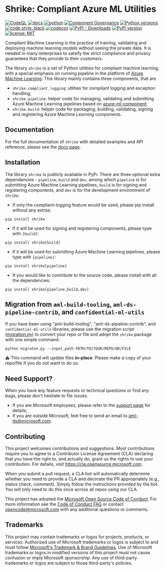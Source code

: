 # Shrike: Compliant Azure ML Utilities

[![CodeQL](https://github.com/Azure/shrike/actions/workflows/codeql-analysis.yml/badge.svg)](https://github.com/Azure/shrike/actions/workflows/codeql-analysis.yml)
[![docs](https://github.com/Azure/shrike/actions/workflows/docs.yml/badge.svg)](https://github.com/Azure/shrike/actions/workflows/docs.yml)
[![python](https://github.com/Azure/shrike/actions/workflows/python.yml/badge.svg)](https://github.com/Azure/shrike/actions/workflows/python.yml)
[![Component Governance](https://dev.azure.com/msdata/Vienna/_apis/build/status/aml-ds/Azure.shrike%20Component%20Governance?branchName=main)](https://dev.azure.com/msdata/Vienna/_build/latest?definitionId=16088&branchName=main)
[![Python versions](https://img.shields.io/badge/python-3.6+-blue.svg)](https://www.python.org/downloads/)
[![code style: black](https://img.shields.io/badge/code%20style-black-000000.svg)](https://github.com/psf/black)
[![codecov](https://codecov.io/gh/Azure/shrike/branch/main/graph/badge.svg?token=sSq0BKlfTu)](https://codecov.io/gh/Azure/shrike)
[![PyPI - Downloads](https://img.shields.io/pypi/dm/shrike)](https://pypi.org/project/shrike/)
[![PyPI version](https://badge.fury.io/py/shrike.svg)](https://badge.fury.io/py/shrike)
[![license: MIT](https://img.shields.io/badge/License-MIT-purple.svg)](LICENSE)

Compliant Machine Learning is the practice of training, validating and deploying
machine learning models without seeing the private data. It is needed in many
enterprises to satsify the strict compliance and privacy guarantees that 
they provide to their customers.

The library `shrike` is a set of Python utilities for compliant machine
learning, with a special emphasis on running pipeline in the platform of 
[Azure Machine Learning](https://github.com/Azure/azureml-examples). This
library mainly contains three components, that are

-  `shrike.compliant_logging`: utlities for compliant logging and 
exception handling;
-  `shrike.pipeline`: helper code for managing, validating and submitting Azure
Machine Learning pipelines based on 
[azure-ml-component](https://aka.ms/azure-ml-component-reference);
-  `shrike.build`: helper code for packaging, building, validating, signing and
registering Azure Machine Learning components.

## Documentation
For the full documentation of `shrike` with detailed examples and API reference, 
please see the [docs page](http://azure.github.io/shrike).

## Installation

The library `shrike` is publicly available in PyPi. There are three optional extra dependencies - `pipeline`, `build` and `dev`, 
among which  `pipeline` is for submitting Azure Machine Learning pipelines, `build` is for signing and registering components, 
and `dev` is for the development environment of `shrike`.

- If only the compliant-logging feature would be used, please pip install without any extras:
```pwsh
pip install shrike
```
- If it will be used for signing and registering components, please type with `[build]`:
```pwsh
pip install shrike[build]
```
- If it will be used for submitting Azure Machine Learning pipelines, please type with `[pipeline]`:
```pwsh
pip install shrike[pipeline]
```
- If you would like to contribute to the source code, please install with all the dependencies:
```pwsh
pip install shrike[pipeline,build,dev]
```

## Migration from `aml-build-tooling`, `aml-ds-pipeline-contrib`, and `confidential-ml-utils`
If you have been using "aml-build-tooling", "aml-ds-pipeline-contrib", and `confidential-ml-utils` libraries, please use the migration script ([migration.py](https://github.com/Azure/shrike/blob/main/migration.py)) to convert your repo or file and adopt the `shrike` package with one simple command:
```pwsh
python migraton.py --input_path PATH/TO/YOUR/REPO/OR/FILE
```
:warning: This command will update files **in-place**. Please make a copy of your repo/file if you do not want to do so.

## Need Support?
When you have any feature requests or technical questions or find
any bugs, please don't hesitate to file issues.

- If you are Microsoft employees, please refer to the 
[support page](https://aka.ms/aml/support) for details;
- If you are outside Microsoft, feel free to send an email
to [aml-ds@microsoft.com](mailto:aml-ds@microsoft.com). 


## Contributing

This project welcomes contributions and suggestions. Most contributions require
you to agree to a Contributor License Agreement (CLA) declaring that you have
the right to, and actually do, grant us the rights to use your contribution.
For details, visit https://cla.opensource.microsoft.com.

When you submit a pull request, a CLA bot will automatically determine whether
you need to provide a CLA and decorate the PR appropriately (e.g., status check,
comment). Simply follow the instructions provided by the bot. You will only need
to do this once across all repos using our CLA.

This project has adopted the
[Microsoft Open Source Code of Conduct](https://opensource.microsoft.com/codeofconduct/).
For more information see the
[Code of Conduct FAQ](https://opensource.microsoft.com/codeofconduct/faq/) or
contact [opencode@microsoft.com](mailto:opencode@microsoft.com) with any
additional questions or comments.


## Trademarks

This project may contain trademarks or logos for projects, products, or services. Authorized use of Microsoft 
trademarks or logos is subject to and must follow 
[Microsoft's Trademark & Brand Guidelines](https://www.microsoft.com/en-us/legal/intellectualproperty/trademarks/usage/general).
Use of Microsoft trademarks or logos in modified versions of this project must not cause confusion or imply Microsoft sponsorship.
Any use of third-party trademarks or logos are subject to those third-party's policies.
